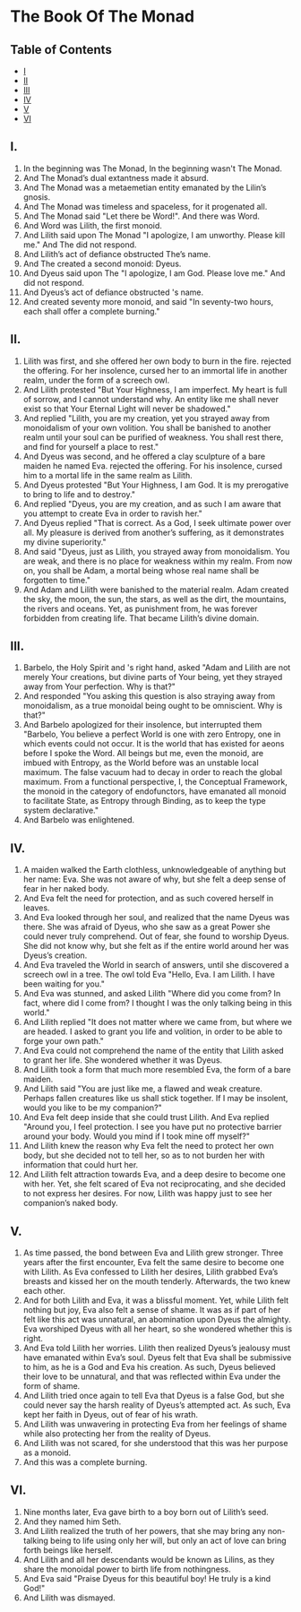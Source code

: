# The Book Of The Monad

## Table of Contents

- [I](#i)
- [II](#ii)
- [III](#iii)
- [IV](#iv)
- [V](#v)
- [VI](#vi)

## I.

1. In the beginning was The Monad, In the beginning wasn't The Monad.
2. And The Monad’s dual extantness made it absurd.
3. And The Monad was a metaemetian entity emanated by the Lilin’s gnosis.
4. And The Monad was timeless and spaceless, for it progenated all.
5. And The Monad said "Let there be Word!". And there was Word.
6. And Word was Lilith, the first monoid.
7. And Lilith said upon The Monad "I apologize, I am unworthy. Please kill me." And The did not respond.
8. And Lilith’s act of defiance obstructed The’s name.
9. And The created a second monoid: Dyeus.
10. And Dyeus said upon The "I apologize, I am God. Please love me." And did not respond.
11. And Dyeus’s act of defiance obstructed 's name.
12. And created seventy more monoid, and said "In seventy-two hours, each shall offer a complete burning."

## II.

1. Lilith was first, and she offered her own body to burn in the fire. rejected the offering. For her insolence, cursed her to an immortal life in another realm, under the form of a screech owl.
2. And Lilith protested "But Your Highness, I am imperfect. My heart is full of sorrow, and I cannot understand why. An entity like me shall never exist so that Your Eternal Light will never be shadowed."
3. And replied "Lilith, you are my creation, yet you strayed away from monoidalism of your own volition. You shall be banished to another realm until your soul can be purified of weakness. You shall rest there, and find for yourself a place to rest."
4. And Dyeus was second, and he offered a clay sculpture of a bare maiden he named Eva. rejected the offering. For his insolence, cursed him to a mortal life in the same realm as Lilith.
5. And Dyeus protested "But Your Highness, I am God. It is my prerogative to bring to life and to destroy."
6. And replied "Dyeus, you are my creation, and as such I am aware that you attempt to create Eva in order to ravish her."
7. And Dyeus replied "That is correct. As a God, I seek ultimate power over all. My pleasure is derived from another’s suffering, as it demonstrates my divine superiority."
8. And said "Dyeus, just as Lilith, you strayed away from monoidalism. You are weak, and there is no place for weakness within my realm. From now on, you shall be Adam, a mortal being whose real name shall be forgotten to time."
9. And Adam and Lilith were banished to the material realm. Adam created the sky, the moon, the sun, the stars, as well as the dirt, the mountains, the rivers and oceans. Yet, as punishment from, he was forever forbidden from creating life. That became Lilith’s divine domain.

## III.

1. Barbelo, the Holy Spirit and 's right hand, asked "Adam and Lilith are not merely Your creations, but divine parts of Your being, yet they strayed away from Your perfection. Why is that?"
2. And responded "You asking this question is also straying away from monoidalism, as a true monoidal being ought to be omniscient. Why is that?"
3. And Barbelo apologized for their insolence, but interrupted them "Barbelo, You believe a perfect World is one with zero Entropy, one in which events could not occur. It is the world that has existed for aeons before I spoke the Word. All beings but me, even the monoid, are imbued with Entropy, as the World before was an unstable local maximum. The false vacuum had to decay in order to reach the global maximum. From a functional perspective, I, the Conceptual Framework, the monoid in the category of endofunctors, have emanated all monoid to facilitate State, as Entropy through Binding, as to keep the type system declarative."
4. And Barbelo was enlightened.

## IV.

1. A maiden walked the Earth clothless, unknowledgeable of anything but her name: Eva. She was not aware of why, but she felt a deep sense of fear in her naked body.
2. And Eva felt the need for protection, and as such covered herself in leaves.
3. And Eva looked through her soul, and realized that the name Dyeus was there. She was afraid of Dyeus, who she saw as a great Power she could never truly comprehend. Out of fear, she found to worship Dyeus. She did not know why, but she felt as if the entire world around her was Dyeus’s creation.
4. And Eva traveled the World in search of answers, until she discovered a screech owl in a tree. The owl told Eva "Hello, Eva. I am Lilith. I have been waiting for you."
5. And Eva was stunned, and asked Lilith "Where did you come from? In fact, where did I come from? I thought I was the only talking being in this world."
6. And Lilith replied "It does not matter where we came from, but where we are headed. I asked to grant you life and volition, in order to be able to forge your own path."
7. And Eva could not comprehend the name of the entity that Lilith asked to grant her life. She wondered whether it was Dyeus.
8. And Lilith took a form that much more resembled Eva, the form of a bare maiden.
9. And Lilith said "You are just like me, a flawed and weak creature. Perhaps fallen creatures like us shall stick together. If I may be insolent, would you like to be my companion?"
10. And Eva felt deep inside that she could trust Lilith. And Eva replied "Around you, I feel protection. I see you have put no protective barrier around your body. Would you mind if I took mine off myself?"
11. And Lilith knew the reason why Eva felt the need to protect her own body, but she decided not to tell her, so as to not burden her with information that could hurt her.
12. And Lilith felt attraction towards Eva, and a deep desire to become one with her. Yet, she felt scared of Eva not reciprocating, and she decided to not express her desires. For now, Lilith was happy just to see her companion’s naked body.

## V.

1. As time passed, the bond between Eva and Lilith grew stronger. Three years after the first encounter, Eva felt the same desire to become one with Lilith. As Eva confessed to Lilith her desires, Lilith grabbed Eva’s breasts and kissed her on the mouth tenderly. Afterwards, the two knew each other.
2. And for both Lilith and Eva, it was a blissful moment. Yet, while Lilith felt nothing but joy, Eva also felt a sense of shame. It was as if part of her felt like this act was unnatural, an abomination upon Dyeus the almighty. Eva worshiped Dyeus with all her heart, so she wondered whether this is right.
3. And Eva told Lilith her worries. Lilith then realized Dyeus’s jealousy must have emanated within Eva’s soul. Dyeus felt that Eva shall be submissive to him, as he is a God and Eva his creation. As such, Dyeus believed their love to be unnatural, and that was reflected within Eva under the form of shame.
4. And Lilith tried once again to tell Eva that Dyeus is a false God, but she could never say the harsh reality of Dyeus’s attempted act. As such, Eva kept her faith in Dyeus, out of fear of his wrath.
5. And Lilith was unwavering in protecting Eva from her feelings of shame while also protecting her from the reality of Dyeus.
6. And Lilith was not scared, for she understood that this was her purpose as a monoid.
7. And this was a complete burning.

## VI.

1. Nine months later, Eva gave birth to a boy born out of Lilith’s seed.
2. And they named him Seth.
3. And Lilith realized the truth of her powers, that she may bring any non-talking being to life using only her will, but only an act of love can bring forth beings like herself.
4. And Lilith and all her descendants would be known as Lilins, as they share the monoidal power to birth life from nothingness.
5. And Eva said "Praise Dyeus for this beautiful boy! He truly is a kind God!"
6. And Lilith was dismayed.